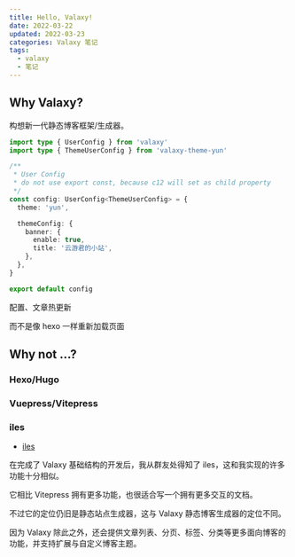 ```yaml
---
title: Hello, Valaxy!
date: 2022-03-22
updated: 2022-03-23
categories: Valaxy 笔记
tags:
  - valaxy
  - 笔记
---
```


## Why Valaxy?

构想新一代静态博客框架/生成器。

<!-- more -->

```ts
import type { UserConfig } from 'valaxy'
import type { ThemeUserConfig } from 'valaxy-theme-yun'

/**
 * User Config
 * do not use export const, because c12 will set as child property
 */
const config: UserConfig<ThemeUserConfig> = {
  theme: 'yun',

  themeConfig: {
    banner: {
      enable: true,
      title: '云游君的小站',
    },
  },
}

export default config
```

配置、文章热更新

而不是像 hexo 一样重新加载页面

## Why not ...?

### Hexo/Hugo

### Vuepress/Vitepress

### iles

- [iles](https://github.com/ElMassimo/iles)

在完成了 Valaxy 基础结构的开发后，我从群友处得知了 iles，这和我实现的许多功能十分相似。

它相比 Vitepress 拥有更多功能，也很适合写一个拥有更多交互的文档。

不过它的定位仍旧是静态站点生成器，这与 Valaxy 静态博客生成器的定位不同。

因为 Valaxy 除此之外，还会提供文章列表、分页、标签、分类等更多面向博客的功能，并支持扩展与自定义博客主题。
